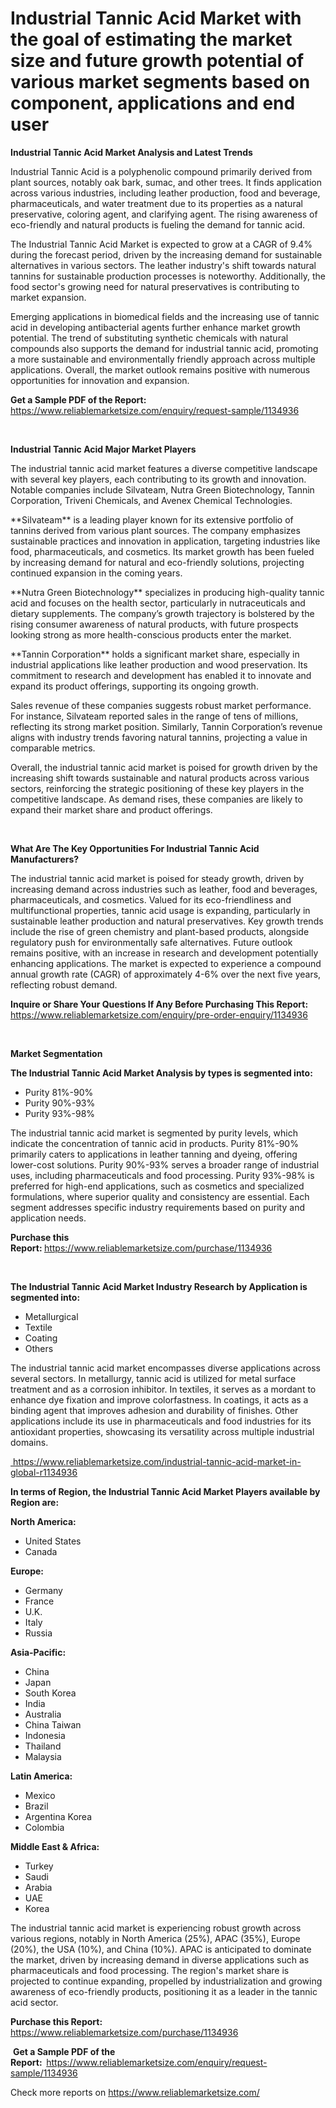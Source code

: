 <p><h1>Industrial Tannic Acid Market with the goal of estimating the market size and future growth potential of various market segments based on component, applications and end user</h1></p><p><strong>Industrial Tannic Acid Market Analysis and Latest Trends</strong></p>
<p><p>Industrial Tannic Acid is a polyphenolic compound primarily derived from plant sources, notably oak bark, sumac, and other trees. It finds application across various industries, including leather production, food and beverage, pharmaceuticals, and water treatment due to its properties as a natural preservative, coloring agent, and clarifying agent. The rising awareness of eco-friendly and natural products is fueling the demand for tannic acid.</p><p>The Industrial Tannic Acid Market is expected to grow at a CAGR of 9.4% during the forecast period, driven by the increasing demand for sustainable alternatives in various sectors. The leather industry's shift towards natural tannins for sustainable production processes is noteworthy. Additionally, the food sector's growing need for natural preservatives is contributing to market expansion. </p><p>Emerging applications in biomedical fields and the increasing use of tannic acid in developing antibacterial agents further enhance market growth potential. The trend of substituting synthetic chemicals with natural compounds also supports the demand for industrial tannic acid, promoting a more sustainable and environmentally friendly approach across multiple applications. Overall, the market outlook remains positive with numerous opportunities for innovation and expansion.</p></p>
<p><strong>Get a Sample PDF of the Report:&nbsp;</strong> <a href="https://www.reliablemarketsize.com/enquiry/request-sample/1134936?utm_campaign=1884&utm_medium=2&utm_source=Github&utm_content=ia&utm_term=27122024&utm_id=industrial-tannic-acid">https://www.reliablemarketsize.com/enquiry/request-sample/1134936</a></p>
<p>&nbsp;</p>
<p><strong>Industrial Tannic Acid Major Market Players</strong></p>
<p><p>The industrial tannic acid market features a diverse competitive landscape with several key players, each contributing to its growth and innovation. Notable companies include Silvateam, Nutra Green Biotechnology, Tannin Corporation, Triveni Chemicals, and Avenex Chemical Technologies.</p><p>**Silvateam** is a leading player known for its extensive portfolio of tannins derived from various plant sources. The company emphasizes sustainable practices and innovation in application, targeting industries like food, pharmaceuticals, and cosmetics. Its market growth has been fueled by increasing demand for natural and eco-friendly solutions, projecting continued expansion in the coming years.</p><p>**Nutra Green Biotechnology** specializes in producing high-quality tannic acid and focuses on the health sector, particularly in nutraceuticals and dietary supplements. The company’s growth trajectory is bolstered by the rising consumer awareness of natural products, with future prospects looking strong as more health-conscious products enter the market.</p><p>**Tannin Corporation** holds a significant market share, especially in industrial applications like leather production and wood preservation. Its commitment to research and development has enabled it to innovate and expand its product offerings, supporting its ongoing growth.</p><p>Sales revenue of these companies suggests robust market performance. For instance, Silvateam reported sales in the range of tens of millions, reflecting its strong market position. Similarly, Tannin Corporation’s revenue aligns with industry trends favoring natural tannins, projecting a value in comparable metrics.</p><p>Overall, the industrial tannic acid market is poised for growth driven by the increasing shift towards sustainable and natural products across various sectors, reinforcing the strategic positioning of these key players in the competitive landscape. As demand rises, these companies are likely to expand their market share and product offerings.</p></p>
<p>&nbsp;</p>
<p><strong>What Are The Key Opportunities For Industrial Tannic Acid Manufacturers?</strong></p>
<p><p>The industrial tannic acid market is poised for steady growth, driven by increasing demand across industries such as leather, food and beverages, pharmaceuticals, and cosmetics. Valued for its eco-friendliness and multifunctional properties, tannic acid usage is expanding, particularly in sustainable leather production and natural preservatives. Key growth trends include the rise of green chemistry and plant-based products, alongside regulatory push for environmentally safe alternatives. Future outlook remains positive, with an increase in research and development potentially enhancing applications. The market is expected to experience a compound annual growth rate (CAGR) of approximately 4-6% over the next five years, reflecting robust demand.</p></p>
<p><strong>Inquire or Share Your Questions If Any Before Purchasing This Report:</strong> <a href="https://www.reliablemarketsize.com/enquiry/pre-order-enquiry/1134936?utm_campaign=1884&utm_medium=2&utm_source=Github&utm_content=ia&utm_term=27122024&utm_id=industrial-tannic-acid">https://www.reliablemarketsize.com/enquiry/pre-order-enquiry/1134936</a></p>
<p>&nbsp;</p>
<p><strong>Market Segmentation</strong></p>
<p><strong>The Industrial Tannic Acid Market Analysis by types is segmented into:</strong></p>
<p><ul><li>Purity 81%-90%</li><li>Purity 90%-93%</li><li>Purity 93%-98%</li></ul></p>
<p><p>The industrial tannic acid market is segmented by purity levels, which indicate the concentration of tannic acid in products. Purity 81%-90% primarily caters to applications in leather tanning and dyeing, offering lower-cost solutions. Purity 90%-93% serves a broader range of industrial uses, including pharmaceuticals and food processing. Purity 93%-98% is preferred for high-end applications, such as cosmetics and specialized formulations, where superior quality and consistency are essential. Each segment addresses specific industry requirements based on purity and application needs.</p></p>
<p><strong>Purchase this Report:&nbsp;</strong><a href="https://www.reliablemarketsize.com/purchase/1134936?utm_campaign=1884&utm_medium=2&utm_source=Github&utm_content=ia&utm_term=27122024&utm_id=industrial-tannic-acid">https://www.reliablemarketsize.com/purchase/1134936</a></p>
<p>&nbsp;</p>
<p><strong>The Industrial Tannic Acid Market Industry Research by Application is segmented into:</strong></p>
<p><ul><li>Metallurgical</li><li>Textile</li><li>Coating</li><li>Others</li></ul></p>
<p><p>The industrial tannic acid market encompasses diverse applications across several sectors. In metallurgy, tannic acid is utilized for metal surface treatment and as a corrosion inhibitor. In textiles, it serves as a mordant to enhance dye fixation and improve colorfastness. In coatings, it acts as a binding agent that improves adhesion and durability of finishes. Other applications include its use in pharmaceuticals and food industries for its antioxidant properties, showcasing its versatility across multiple industrial domains.</p></p>
<p><a href="https://www.reliablemarketsize.com/industrial-tannic-acid-market-in-global-r1134936?utm_campaign=1884&utm_medium=2&utm_source=Github&utm_content=ia&utm_term=27122024&utm_id=industrial-tannic-acid">&nbsp;https://www.reliablemarketsize.com/industrial-tannic-acid-market-in-global-r1134936</a></p>
<p><strong>In terms of Region, the Industrial Tannic Acid Market Players available by Region are:</strong></p>
<p>
    <p> <strong> North America: </strong>
        <ul>
            <li>United States</li>
            <li>Canada</li>
        </ul>
        </p> 
    <p> <strong> Europe: </strong>
        <ul>
            <li>Germany</li>
            <li>France</li>
            <li>U.K.</li>
            <li>Italy</li>
            <li>Russia</li>
        </ul>
        </p> 
    <p> <strong> Asia-Pacific: </strong>
        <ul>
            <li>China</li>
            <li>Japan</li>
            <li>South Korea</li>
            <li>India</li>
            <li>Australia</li>
            <li>China Taiwan</li>
            <li>Indonesia</li>
            <li>Thailand</li>
            <li>Malaysia</li>
        </ul>
        </p> 
    <p> <strong> Latin America: </strong>
        <ul>
            <li>Mexico</li>
            <li>Brazil</li>
            <li>Argentina Korea</li>
            <li>Colombia</li>
        </ul>
        </p> 
    <p> <strong> Middle East & Africa: </strong>
        <ul>
            <li>Turkey</li>
            <li>Saudi</li>
            <li>Arabia</li>
            <li>UAE</li>
            <li>Korea</li>
        </ul>
    </p>
    </p>
<p><p>The industrial tannic acid market is experiencing robust growth across various regions, notably in North America (25%), APAC (35%), Europe (20%), the USA (10%), and China (10%). APAC is anticipated to dominate the market, driven by increasing demand in diverse applications such as pharmaceuticals and food processing. The region's market share is projected to continue expanding, propelled by industrialization and growing awareness of eco-friendly products, positioning it as a leader in the tannic acid sector.</p></p>
<p><strong>Purchase this Report: </strong><a href="https://www.reliablemarketsize.com/purchase/1134936?utm_campaign=1884&utm_medium=2&utm_source=Github&utm_content=ia&utm_term=27122024&utm_id=industrial-tannic-acid">https://www.reliablemarketsize.com/purchase/1134936</a></p>
<p>&nbsp;<strong>Get a Sample PDF of the Report:&nbsp;&nbsp;</strong><a href="https://www.reliablemarketsize.com/enquiry/request-sample/1134936?utm_campaign=1884&utm_medium=2&utm_source=Github&utm_content=ia&utm_term=27122024&utm_id=industrial-tannic-acid">https://www.reliablemarketsize.com/enquiry/request-sample/1134936</a></p>
<p><strong></strong></p>
<p>Check more reports on <a href="https://www.reliablemarketsize.com/?utm_campaign=1884&utm_medium=2&utm_source=Github&utm_content=ia&utm_term=27122024&utm_id=industrial-tannic-acid">https://www.reliablemarketsize.com/</a></p>